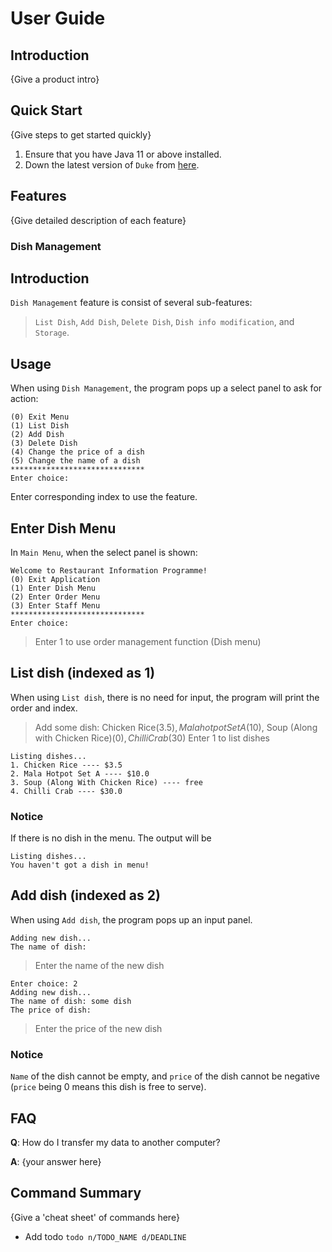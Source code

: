 # User Guide

## Introduction

{Give a product intro}

## Quick Start

{Give steps to get started quickly}

1. Ensure that you have Java 11 or above installed.
1. Down the latest version of `Duke` from [here](http://link.to/duke).

## Features 

{Give detailed description of each feature}

### Dish Management

## Introduction
`Dish Management` feature is consist of several sub-features:
> `List Dish`, `Add Dish`, `Delete Dish`, `Dish info modification`, and `Storage`.

## Usage
When using `Dish Management`, the program pops up a select panel to ask for action:
```aidl
(0) Exit Menu
(1) List Dish
(2) Add Dish
(3) Delete Dish
(4) Change the price of a dish
(5) Change the name of a dish
******************************
Enter choice: 
```
Enter corresponding index to use the feature.

## Enter Dish Menu
In `Main Menu`, when the select panel is shown:
```
Welcome to Restaurant Information Programme!
(0) Exit Application
(1) Enter Dish Menu
(2) Enter Order Menu
(3) Enter Staff Menu
******************************
Enter choice: 
```
> Enter 1 to use order management function (Dish menu)

## List dish (indexed as 1)
When using `List dish`, there is no need for input, the program will print the order and index.
> Add some dish: Chicken Rice($3.5), Mala hotpot Set A($10), Soup (Along with Chicken Rice)($0), Chilli Crab($30)
> Enter 1 to list dishes
```aidl
Listing dishes...
1. Chicken Rice ---- $3.5
2. Mala Hotpot Set A ---- $10.0
3. Soup (Along With Chicken Rice) ---- free
4. Chilli Crab ---- $30.0
```

### Notice
If there is no dish in the menu. The output will be
```aidl
Listing dishes...
You haven't got a dish in menu!
```

## Add dish (indexed as 2)
When using `Add dish`, the program pops up an input panel.
```aidl
Adding new dish...
The name of dish: 
```
> Enter the name of the new dish
```aidl
Enter choice: 2
Adding new dish...
The name of dish: some dish
The price of dish: 
```
> Enter the price of the new dish

### Notice
`Name` of the dish cannot be empty, and `price` of the dish cannot be negative (`price` being 0 means this dish is free to serve).



## FAQ

**Q**: How do I transfer my data to another computer? 

**A**: {your answer here}

## Command Summary

{Give a 'cheat sheet' of commands here}

* Add todo `todo n/TODO_NAME d/DEADLINE`
